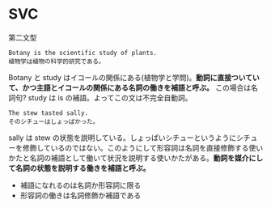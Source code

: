 SVC
===

第二文型

```
Botany is the scientific study of plants.
植物学は植物の科学的研究である。
```

Botany と study はイコールの関係にある(植物学と学問)。**動詞に直接ついていて、かつ主語とイコールの関係にある名詞の働きを補語と呼ぶ。** この場合は名詞句? study は is の補語。よってこの文は不完全自動詞。

```
The stew tasted sally.
そのシチューはしょっぱかった。
```

sally は stew の状態を説明している。しょっぱいシチューというようにシチューを修飾しているのではない。このようにして形容詞は名詞を直接修飾する使いかたと名詞の補語として働いて状況を説明する使いかたがある。**動詞を媒介にして名詞の状態を説明する働きを補語と呼ぶ。**

* 補語になれるのは名詞か形容詞に限る
* 形容詞の働きは名詞修飾か補語である
